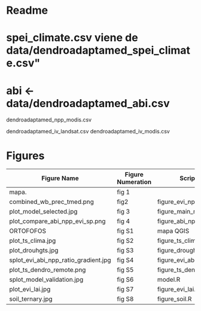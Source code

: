 # Readme 

# spei_climate.csv viene de data/dendroadaptamed_spei_climate.csv"
# abi <- data/dendroadaptamed_abi.csv
 
dendroadaptamed_npp_modis.csv

dendroadaptamed_iv_landsat.csv
dendroadaptamed_iv_modis.csv




# Figures 

| Figure Name                     | Figure Numeration | Script Name                    |
|----------------------------------|-------------------|-------------------------------|
| mapa.                            | fig 1             |                               |
| combined_wb_prec_tmed.png        | fig2              | figure_evi_npp_abi_climate.R  |
| plot_model_selected.jpg          | fig 3             | figure_main_model.R           |
| plot_compare_abi_npp_evi_sp.png  | fig 4             | figure_abi_npp_evi.R          |
| ORTOFOFOS                        | fig S1            | mapa QGIS                     |
| plot_ts_clima.jpg                | fig S2            | figure_ts_climate.R           |
| plot_drouhgts.jpg                | fig S3            | figure_droughts.R             |
| splot_evi_abi_npp_ratio_gradient.jpg | fig S4        | figure_evi_abi_npp_avg.R      |
| plot_ts_dendro_remote.png        | fig S5            | figure_ts_dendro_remote.R     |
| splot_model_validation.jpg       | fig S6            | model.R                       |
| plot_evi_lai.jpg                 | fig S7            | figure_evi_lai.R              |
| soil_ternary.jpg                 | fig S8            | figure_soil.R                 |


